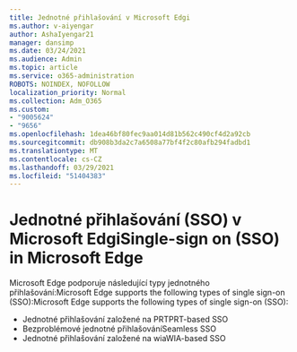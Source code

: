 ```yaml
---
title: Jednotné přihlašování v Microsoft Edgi
ms.author: v-aiyengar
author: AshaIyengar21
manager: dansimp
ms.date: 03/24/2021
ms.audience: Admin
ms.topic: article
ms.service: o365-administration
ROBOTS: NOINDEX, NOFOLLOW
localization_priority: Normal
ms.collection: Adm_O365
ms.custom:
- "9005624"
- "9656"
ms.openlocfilehash: 1dea46bf80fec9aa014d81b562c490cf4d2a92cb
ms.sourcegitcommit: db908b3da2c7a6508a77bf4f2c80afb294fadbd1
ms.translationtype: MT
ms.contentlocale: cs-CZ
ms.lasthandoff: 03/29/2021
ms.locfileid: "51404383"
---
```

# <a name="single-sign-on-sso-in-microsoft-edge"></a><span data-ttu-id="40ee4-102">Jednotné přihlašování (SSO) v Microsoft Edgi</span><span class="sxs-lookup"><span data-stu-id="40ee4-102">Single-sign on (SSO) in Microsoft Edge</span></span>

<span data-ttu-id="40ee4-103">Microsoft Edge podporuje následující typy jednotného přihlašování:Microsoft Edge supports the following types of single sign-on (SSO):</span><span class="sxs-lookup"><span data-stu-id="40ee4-103">Microsoft Edge supports the following types of single sign-on (SSO):</span></span>
- <span data-ttu-id="40ee4-104">Jednotné přihlašování založené na PRT</span><span class="sxs-lookup"><span data-stu-id="40ee4-104">PRT-based SSO</span></span>
- <span data-ttu-id="40ee4-105">Bezproblémové jednotné přihlašování</span><span class="sxs-lookup"><span data-stu-id="40ee4-105">Seamless SSO</span></span>
- <span data-ttu-id="40ee4-106">Jednotné přihlašování založené na wia</span><span class="sxs-lookup"><span data-stu-id="40ee4-106">WIA-based SSO</span></span>
